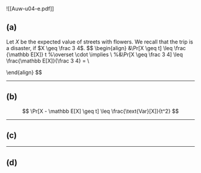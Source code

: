 ![[Auw-u04-e.pdf]]

## (a)

Let $X$ be the expected value of streets with flowers. We recall that the trip is a disaster, if $X \geq \frac 3 4$.
$$
\begin{align}
&\Pr[X \geq t] \leq \frac {\mathbb E[X]} t %\overset \cdot \implies \\
%&\Pr[X \geq \frac 3 4] \leq \frac{\mathbb E[X]}{\frac 3 4} = \\

\end{align}
$$
___
## (b)



$$
\Pr[X - \mathbb E[X] \geq t] \leq \frac{\text{Var}[X]}{t^2}
$$
___
## (c)



___
## (d)


